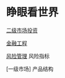 # 睁眼看世界

[二级市场投资](./invest/)

[金融工程](./financial_engineering/)

[风险管理](/datascience/hadoop)
风险指标

[一级市场] 产品结构
